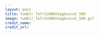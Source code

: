 ```yaml
---
layout: post
title: tumblr lkfr2s6BKU1qgbvzco1 500
image: tumblr_lkfr2s6BKU1qgbvzco1_500.gif
credit_name: 
credit_url:
---
```


